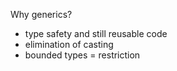 Why generics?
- type safety and still reusable code
- elimination of casting
- bounded types = restriction
